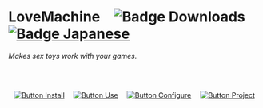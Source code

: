 
# LoveMachine   ![Badge Downloads]   [![Badge Japanese]][Japanese]

*Makes sex toys work with your games.*

<br>
<br>

<div align = center>

[![Button Install]][Install]   
[![Button Use]][Use]   
[![Button Configure]][Configure]   
[![Button Project]][Project]

</div>

<br>


<!----------------------------------------------------------------------------->

[Configure]: English/Configure.md
[Install]: English/Installation.md
[Use]: English/Usage.md

[Project]: https://github.com/Sauceke/LoveMachine

[Japanese]: Japanese

[Button Configure]: https://img.shields.io/badge/Configure-00A8E1?style=for-the-badge&logoColor=white&logo=GitBook
[Button Install]: https://img.shields.io/badge/Install-EF2D5E?style=for-the-badge&logoColor=white&logo=DocuSign
[Button Project]: https://img.shields.io/badge/Project-222222?style=for-the-badge&logoColor=white&logo=GitHub
[Button Use]: https://img.shields.io/badge/Use-569A31?style=for-the-badge&logoColor=white&logo=Anchor


[Badge Downloads]: https://img.shields.io/github/downloads/Sauceke/LoveMachine/total?style=for-the-badge&logoColor=white&logo=DocuSign&color=A9225C

[Badge Japanese]: https://img.shields.io/badge/日本語-bd0029?style=for-the-badge&logoColor=white&logo=MicrosoftAcademic

